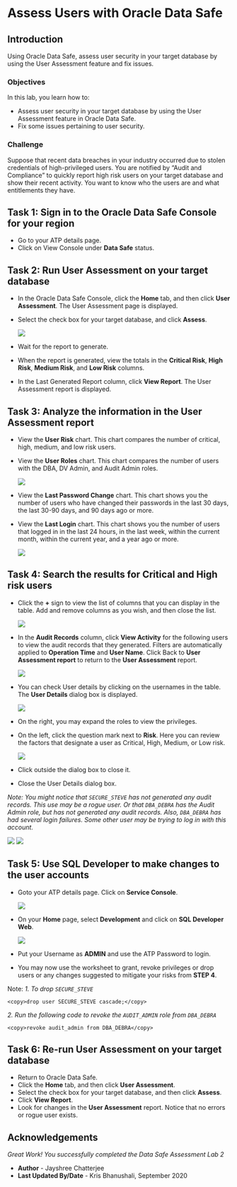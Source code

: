 # Assess Users with Oracle Data Safe
## Introduction
Using Oracle Data Safe, assess user security in your target database by using the User Assessment feature and fix issues.

### Objectives
In this lab, you learn how to:
- Assess user security in your target database by using the User Assessment feature in Oracle Data Safe.
- Fix some issues pertaining to user security.

### Challenge
Suppose that recent data breaches in your industry occurred due to stolen credentials of high-privileged users. You are notified by “Audit and Compliance” to quickly report high risk users on your target database and show their recent activity. You want to know who the users are and what entitlements they have.

## Task 1: Sign in to the Oracle Data Safe Console for your region
- Go to your ATP details page.
- Click on View Console under **Data Safe** status.

## Task 2: Run User Assessment on your target database

- In the Oracle Data Safe Console, click the **Home** tab, and then click **User Assessment**. The User Assessment page is displayed.
- Select the check box for your target database, and click **Assess**.

   ![](./images/Img14.png " ")
- Wait for the report to generate.
- When the report is generated, view the totals in the **Critical Risk**, **High Risk**, **Medium Risk**, and **Low Risk** columns.
- In the Last Generated Report column, click **View Report**. The User Assessment report is displayed.

## Task 3: Analyze the information in the User Assessment report

- View the **User Risk** chart. This chart compares the number of critical, high, medium, and low risk users.
- View the **User Roles** chart. This chart compares the number of users with the DBA, DV Admin, and Audit Admin roles.

   ![](./images/Img15.png " ")
- View the **Last Password Change** chart. This chart shows you the number of users who have changed their passwords in the last 30 days, the last 30-90 days, and 90 days ago or more.
- View the **Last Login** chart. This chart shows you the number of users that logged in in the last 24 hours, in the last week, within the current month, within the current year, and a year ago or more.

   ![](./images/Img16.png " ")

## Task 4: Search the results for Critical and High risk users

- Click the **+** sign to view the list of columns that you can display in the table. Add and remove columns as you wish, and then close the list.

   ![](./images/Img17.jpg " ")
- In the **Audit Records** column, click **View Activity** for the following users to view the audit records that they generated. Filters are automatically applied to **Operation Time** and **User Name**. Click Back to **User Assessment report** to return to the **User Assessment** report.

   ![](./images/Img18.png " ")
- You can check User details by clicking on the usernames in the table. The **User Details** dialog box is displayed.

   ![](./images/Img19.png " ")
- On the right, you may expand the roles to view the privileges.
- On the left, click the question mark next to **Risk**. Here you can review the factors that designate a user as Critical, High, Medium, or Low risk.

   ![](./images/Img20.png " ")
- Click outside the dialog box to close it.
- Close the User Details dialog box.

*Note: You might notice that `SECURE_STEVE` has not generated any audit records. This use may be a rogue user. Or that `DBA_DEBRA` has the Audit Admin role, but has not generated any audit records. Also, `DBA_DEBRA` has had several login failures. Some other user may be trying to log in with this account.*

   ![](./images/Img21.jpg " ")
   ![](./images/Img22.jpg " ")
   
## Task 5: Use SQL Developer to make changes to the user accounts

- Goto your ATP details page. Click on **Service Console**.

   ![](./images/Img23.png " ")
- On your **Home** page, select **Development** and click on **SQL Developer Web**.

   ![](./images/Img24.png " ")
- Put your Username as **ADMIN** and use the ATP Password to login.
- You may now use the worksheet to grant, revoke privileges or drop users or any changes suggested to mitigate your risks from **STEP 4**.

Note: 
*1. To drop `SECURE_STEVE`*

```
<copy>drop user SECURE_STEVE cascade;</copy>
```
*2. Run the following code to revoke the `AUDIT_ADMIN` role from `DBA_DEBRA`*

```
<copy>revoke audit_admin from DBA_DEBRA</copy>
```

## Task 6: Re-run User Assessment on your target database

- Return to Oracle Data Safe.
- Click the **Home** tab, and then click **User Assessment**.
- Select the check box for your target database, and then click **Assess**.
- Click **View Report**.
- Look for changes in the **User Assessment** report. Notice that no errors or rogue user exists.

## Acknowledgements

*Great Work! You successfully completed the Data Safe Assessment Lab 2*

- **Author** - Jayshree Chatterjee
- **Last Updated By/Date** - Kris Bhanushali, September 2020


